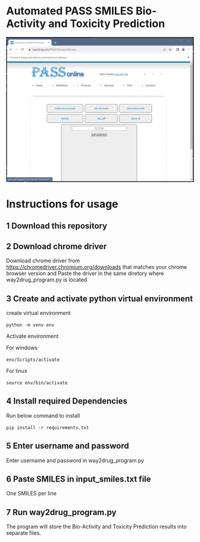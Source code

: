 # Automated PASS SMILES Bio-Activity and Toxicity Prediction

![](https://github.com/Hillul-Sutia/pass_automated/blob/main/PASS_selenium_frame.gif)

# Instructions for usage

## 1 Download this repository
## 2 Download chrome driver 
Download chrome driver from https://chromedriver.chromium.org/downloads that matches your chrome browser version and Paste the driver in the same diretory where way2drug_program.py is located

## 3 Create and activate python virtual environment
create virtual environment 

`python -m venv env`

Activate environment

For windows

`env/Scripts/activate`

For linux

`source env/bin/activate`

## 4 Install required Dependencies
Run below command to install

`pip install -r requirements.txt`

## 5 Enter username and password
Enter username and password in way2drug_program.py

## 6 Paste SMILES in input_smiles.txt file 
One SMILES per line

## 7 Run way2drug_program.py

The program will store the Bio-Activity and Toxicity Prediction results into separate files.


